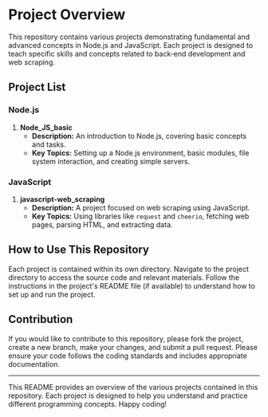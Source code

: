 # Project Overview

This repository contains various projects demonstrating fundamental and advanced concepts in Node.js and JavaScript. Each project is designed to teach specific skills and concepts related to back-end development and web scraping.

## Project List

### Node.js

1. **Node_JS_basic**
   - **Description:** An introduction to Node.js, covering basic concepts and tasks.
   - **Key Topics:** Setting up a Node.js environment, basic modules, file system interaction, and creating simple servers.

### JavaScript

1. **javascript-web_scraping**
   - **Description:** A project focused on web scraping using JavaScript.
   - **Key Topics:** Using libraries like `request` and `cheerio`, fetching web pages, parsing HTML, and extracting data.

## How to Use This Repository

Each project is contained within its own directory. Navigate to the project directory to access the source code and relevant materials. Follow the instructions in the project's README file (if available) to understand how to set up and run the project.

## Contribution

If you would like to contribute to this repository, please fork the project, create a new branch, make your changes, and submit a pull request. Please ensure your code follows the coding standards and includes appropriate documentation.

---

This README provides an overview of the various projects contained in this repository. Each project is designed to help you understand and practice different programming concepts. Happy coding!
